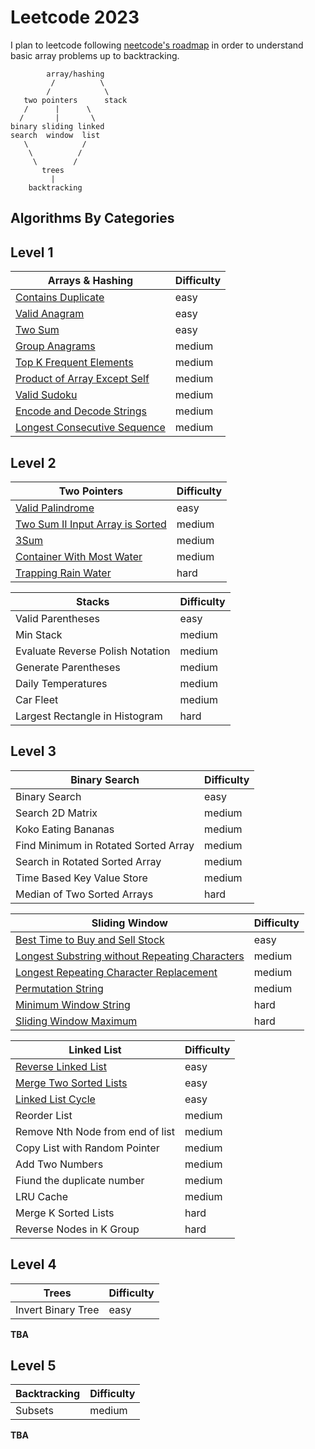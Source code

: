 # **Leetcode 2023**


I plan to leetcode following [neetcode's roadmap](https://neetcode.io/roadmap) in order to understand basic array problems up to backtracking.

```
        array/hashing
         /          \
        /            \
   two pointers      stack
   /      |      \
  /       |       \
binary sliding linked
search  window  list
   \            /
    \          /
     \        /
       trees
         |
    backtracking

```

## **Algorithms By Categories**
## **Level 1**
|Arrays & Hashing |  Difficulty|
|---| ---|
| [Contains Duplicate](https://leetcode.com/problems/contains-duplicate/)  | easy|
| [Valid Anagram](https://leetcode.com/problems/valid-anagram/)  | easy|
| [Two Sum](https://leetcode.com/problems/two-sum/)  | easy|
| [Group Anagrams](https://leetcode.com/problems/group-anagrams/)  | medium|
| [Top K Frequent Elements](https://leetcode.com/problems/top-k-frequent-elements/)  | medium|
| [Product of Array Except Self](https://leetcode.com/problems/product-of-array-except-self/)  | medium|
| [Valid Sudoku](https://leetcode.com/problems/valid-sudoku/)  | medium|
| [Encode and Decode Strings](https://leetcode.com/problems/encode-and-decode-strings/)  | medium|
| [Longest Consecutive Sequence](https://leetcode.com/problems/longest-consecutive-sequence/)  | medium|

## **Level 2**
|Two Pointers |  Difficulty|
|---| ---|
| [Valid Palindrome](https://leetcode.com/problems/valid-palindrome/)  | easy|
| [Two Sum II Input Array is Sorted](https://leetcode.com/problems/two-sum-ii-input-array-is-sorted/)  | medium|
| [3Sum](https://leetcode.com/problems/3sum/)  | medium|
| [Container With Most Water](https://leetcode.com/problems/container-with-most-water/)  | medium|
| [Trapping Rain Water](https://leetcode.com/problems/trapping-rain-water/)  | hard|


|Stacks|  Difficulty|
|---| ---|
| Valid Parentheses  | easy|
| Min Stack  | medium|
| Evaluate Reverse Polish Notation  | medium|
| Generate Parentheses  | medium|
| Daily Temperatures  | medium|
| Car Fleet  | medium|
| Largest Rectangle in Histogram  | hard|

## **Level 3**
|Binary Search|  Difficulty|
|---| ---|
| Binary Search  | easy|
| Search 2D Matrix | medium|
| Koko Eating Bananas | medium|
| Find Minimum in Rotated Sorted Array | medium|
| Search in Rotated Sorted Array| medium|
| Time Based Key Value Store | medium|
| Median of Two Sorted Arrays| hard|

|Sliding Window|  Difficulty|
|---| ---|
| [Best Time to Buy and Sell Stock](https://leetcode.com/problems/best-time-to-buy-and-sell-stock/)  | easy|
| [Longest Substring without Repeating Characters](https://leetcode.com/problems/longest-substring-without-repeating-characters/) | medium|
| [Longest Repeating Character Replacement](https://leetcode.com/problems/longest-repeating-character-replacement/) | medium|
| [Permutation String](https://leetcode.com/problems/permutation-in-string/) | medium|
| [Minimum Window String](https://leetcode.com/problems/minimum-window-substring/) | hard|
| [Sliding Window Maximum](https://leetcode.com/problems/sliding-window-maximum/) | hard|

|Linked List|  Difficulty|
|---| ---|
| [Reverse Linked List](https://leetcode.com/problems/reverse-linked-list/)  | easy|
| [Merge Two Sorted Lists](https://leetcode.com/problems/merge-two-sorted-lists/)  | easy|
| [Linked List Cycle](https://leetcode.com/problems/linked-list-cycle/)  | easy|
|Reorder List| medium|
|Remove Nth Node from end of list| medium|
|Copy List with Random Pointer| medium|
|Add Two Numbers| medium|
|Fiund the duplicate number| medium|
|LRU Cache| medium|
|Merge K Sorted Lists| hard|
|Reverse Nodes in K Group| hard|

## **Level 4**
|Trees|  Difficulty|
|---| ---|
| Invert Binary Tree  | easy|
**TBA**

## **Level 5**
|Backtracking|  Difficulty|
|---| ---|
| Subsets | medium|
**TBA**